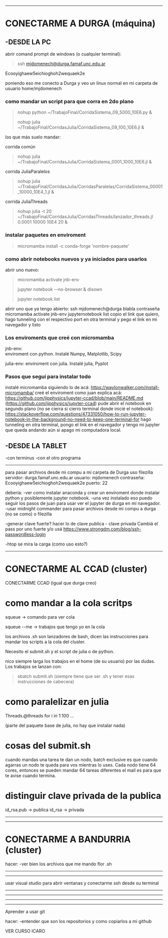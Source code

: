 ______________________________________________________________________________
# CONECTARME A DURGA (máquina)

## -DESDE LA PC
abrir comand prompt de windows (o cualquier terminal):
>ssh mjdomenech@durga.famaf.unc.edu.ar

Ecooyighaew5eichioghoh2wequaek2e

poniendo eso me conecto a Durga y veo un linux normal en mi carpeta de usuario home/mjdomenech

### como mandar un script para que corra en 2do plano

>nohup python ~/TrabajoFinal/CorridaSistema_09_5000_10E6.py &
>
>nohup julia ~/TrabajoFinal/CorridasJulia/CorridaSistema_09_100_10E6.jl &

los que más suelo mandar:

corrida común
>nohup julia ~/TrabajoFinal/CorridasJulia/CorridaSistema_0001_1000_10E6.jl &

corrida JuliaParalelos
>nohup julia ~/TrabajoFinal/CorridasJulia/CorridasParalelas/CorridaSistema_00001_10000_10E4_1.jl &

corrida JuliaThreads
>nohup julia -t 20 ~/TrabajoFinal/CorridasJulia/CorridasThreads/lanzador_threads.jl 0.0001 10000 10E4 20 &

### instalar paquetes en enviroment

>micromamba install -c conda-forge 'nombre-paquete'

 

### como abrir notebooks nuevos y ya iniciados para usarlos

abrir uno nuevo:
>micromamba activate jnb-env
>
>jupyter notebook --no-browser & disown
>
>jupyter notebook list


abrir uno que ya tengo abierto:
ssh mjdomenech@durga blabla
contraseña
micromamba activate jnb-env
jupyternotebook list
copio el link que quiero, hago tunneling con el respectivo port en otra terminal y pego el link en mi navegador
y listo

### Los enviroments que creé con micromamba

jnb-env:  
enviroment con python. Instalé Numpy, Matplotlib, Scipy

julia-env:
enviroment con julia. Instalé julia, Pyplot


### Pasos que seguí para instalar todo

instalé micromamba siguiendo lo de acá: https://waylonwalker.com/install-micromamba/
creé el enviroment como juan explica acá: https://github.com/jipphysics/jupyter-ccad/blob/main/README.md (https://github.com/jipphysics/jupyter-ccad)
pude abrir el notebook en segundo plano (no se cierra si cierro terminal donde inicié el notebook): https://stackoverflow.com/questions/47331050/how-to-run-jupyter-notebook-in-the-background-no-need-to-keep-one-terminal-for
hago tunneling en otra terminal, pongo el link en el navegador y tengo mi jupyter que queda andando aún si apago mi computadora local.


## -DESDE LA TABLET
-con terminus
-con el otro programa

-----------------------------------------------------

para pasar archivos desde mi compu a mi carpeta de Durga uso filezilla
servidor: durga.famaf.unc.edu.ar
usuario: mjdomenech
contraseña: Ecooyighaew5eichioghoh2wequaek2e
puerto: 22



debería:
-ver como instalar anaconda y crear un enviroment donde instalar python y posiblemente jupyter notebook.
-una vez instalado eso puedo seguir los pasos de juan para usar ver el jupyter de durga en mi navegador.
-usar midnight commander para pasar archivos desde mi compu a durga (no se como) o filezilla

-generar clave fuerte? hacer lo de clave publica - clave privada
Cambiá el pass por uno fuerte y/o usá https://www.strongdm.com/blog/ssh-passwordless-login

-htop se mira la carga (como uso esto?)

______________________________________________________________________________
# CONECTARME AL CCAD (cluster)


CONECTARME CCAD (igual que durga creo)

# como mandar a la cola scritps

squeue -> comando para ver cola

squeue --me -> trabajos que tengo yo en la cola


los archivos .sh son lanzadores de bash, dicen las instrucciones para mandar los scripts a la cola del cluster. 

Necesito el submit.sh y el script de julia o de python.

nico siempre larga los trabajos en el home (de su usuario) por las dudas. Los trabajos se lanzan con:

>sbatch submit.sh     (siempre tiene que ser .sh y tener esas instrucciones de cabecera)

# como paralelizar en julia

Threads.@threads for i in 1:100 ... 

(parte del paquete base de julia, no hay que instalar nada)

# cosas del submit.sh

cuando mandas una tarea te dan un nodo, batch exclusive es que cuando agarras un nodo te queda para vos mientras lo uses. Cada nodo tiene 64 cores, entonces se pueden mandar 64 tareas diferentes
el mail es para que te avise cuando termina.





# distinguir clave privada de la publica

id_rsa.pub -> publica
id_rsa -> privada


________________________________________________________
--------------------------------------------------------
# CONECTARME A BANDURRIA (cluster)

hacer:
-ver bien los archivos que me mando flor .sh

________________________________________________________
--------------------------------------------------------
usar visual studio para abrir ventanas y conectarme ssh desde su terminal


________________________________________________________
--------------------------------------------------------


________________________________________________________
--------------------------------------------------------
Aprender a usar git

hacer:
-entender que son los repositorios y como copiarlos a mi github

VER CURSO ICARO
